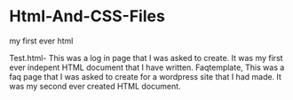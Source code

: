 # Html-And-CSS-Files
my first ever html

Test.html- This was a log in page that I was asked to create. It was my first ever indepent HTML document that I have written.
Faqtemplate, This was a faq page that I was asked to create for a wordpress site that I had made. It was my second ever created HTML document.
